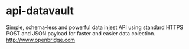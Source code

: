 api-datavault
=============

Simple, schema-less and powerful data injest API using standard HTTPS POST and JSON payload for faster and easier data colection. http://www.openbridge.com
